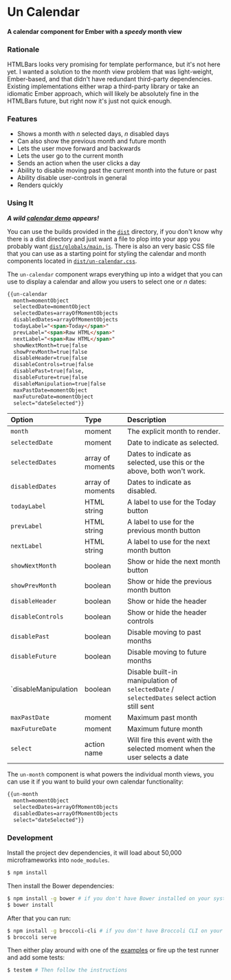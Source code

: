 # Un Calendar

#### A calendar component for Ember with a _speedy_ month view

### Rationale

HTMLBars looks very promising for template performance, but it's not here yet.
I wanted a solution to the month view problem that was light-weight,
Ember-based, and that didn't have redundant third-party dependencies. Existing
implementations either wrap a third-party library or take an idiomatic Ember
approach, which will likely be absolutely fine in the HTMLBars future, but right
now it's just not quick enough.

### Features

- Shows a month with _n_ selected days, _n_ disabled days
- Can also show the previous month and future month
- Lets the user move forward and backwards
- Lets the user go to the current month
- Sends an action when the user clicks a day
- Ability to disable moving past the current month into the future or past
- Ability disable user-controls in general
- Renders quickly

### Using It

_**A wild [calendar demo](http://emberjs.jsbin.com/komop/2/) appears!**_

You can use the builds provided in the [`dist`](/dist) directory, if you don't
know why there is a dist directory and just want a file to plop into your app
you probably want [`dist/globals/main.js`](/dist/globals/main.js). There is also
an very basic CSS file that you can use as a starting point for styling the
calendar and month components located in
[`dist/un-calendar.css`](/dist/un-calendar.css).

The `un-calendar` component wraps everything up into a widget that you can use
to display a calendar and allow you users to select one or _n_ dates:

```html
{{un-calendar
  month=momentObject
  selectedDate=momentObject
  selectedDates=arrayOfMomentObjects
  disabledDates=arrayOfMomentObjects
  todayLabel="<span>Today</span>"
  prevLabel="<span>Raw HTML</span>"
  nextLabel="<span>Raw HTML</span>"
  showNextMonth=true|false
  showPrevMonth=true|false
  disableHeader=true|false
  disableControls=true|false
  disablePast=true|false,
  disableFuture=true|false
  disableManipulation=true|false
  maxPastDate=momentObject
  maxFutureDate=momentObject
  select="dateSelected"}}
```

| Option            | Type             | Description                           |
|:------------------|:-----------------|:--------------------------------------|
| `month`           | moment           | The explicit month to render.         |
| `selectedDate`    | moment           | Date to indicate as selected.         |
| `selectedDates`   | array of moments | Dates to indicate as selected, use this or the above, both won't work. |
| `disabledDates`   | array of moments | Dates to indicate as disabled.        |
| `todayLabel`      | HTML string      | A label to use for the Today button   |
| `prevLabel`       | HTML string      | A label to use for the previous month button |
| `nextLabel`       | HTML string      | A label to use for the next month button |
| `showNextMonth`   | boolean          | Show or hide the next month button    |
| `showPrevMonth`   | boolean          | Show or hide the previous month button |
| `disableHeader`   | boolean          | Show or hide the header               |
| `disableControls` | boolean          | Show or hide the header controls      |
| `disablePast`     | boolean          | Disable moving to past months         |
| `disableFuture`   | boolean          | Disable moving to future months       |
| `disableManipulation | boolean       | Disable built-in manipulation of `selectedDate` / `selectedDates` select action still sent |
| `maxPastDate`     | moment           | Maximum past month                    |
| `maxFutureDate`   | moment           | Maximum future month                  |
| `select`          | action name      | Will fire this event with the selected moment when the user selects a date |

The `un-month` component is what powers the individual month views, you can use
it if you want to build your own calendar functionality:

```html
{{un-month
  month=momentObject
  selectedDates=arrayOfMomentObjects
  disabledDates=arrayOfMomentObjects
  select="dateSelected"}}
```

### Development

Install the project dev dependencies, it will load about 50,000 microframeworks
into `node_modules`.

```sh
$ npm install
```

Then install the Bower dependencies:

```sh
$ npm install -g bower # if you don't have Bower installed on your system
$ bower install
```

After that you can run:

```sh
$ npm install -g broccoli-cli # if you don't have Broccoli CLI on your system
$ broccoli serve
```

Then either play around with one of the [examples](/examples) or fire up the
test runner and add some tests:

```sh
$ testem # Then follow the instructions
```
